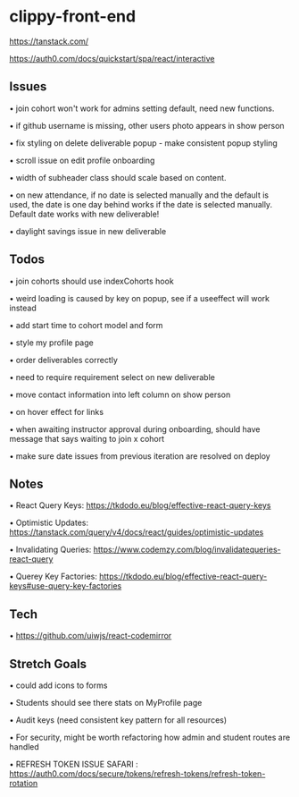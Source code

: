 # clippy-front-end

https://tanstack.com/

https://auth0.com/docs/quickstart/spa/react/interactive

## Issues

• join cohort won't work for admins setting default, need new functions.

• if github username is missing, other users photo appears in show person

• fix styling on delete deliverable popup - make consistent popup styling

• scroll issue on edit profile onboarding

• width of subheader class should scale based on content.

• on new attendance, if no date is selected manually and the default is used, the date is one day behind
  works if the date is selected manually.
  Default date works with new deliverable!

• daylight savings issue in new deliverable

## Todos

• join cohorts should use indexCohorts hook

• weird loading is caused by key on popup, see if a useeffect will work instead

• add start time to cohort model and form

• style my profile page

• order deliverables correctly

• need to require requirement select on new deliverable

• move contact information into left column on show person

• on hover effect for links

• when awaiting instructor approval during onboarding, should have message that says waiting to join x cohort

• make sure date issues from previous iteration are resolved on deploy

## Notes

• React Query Keys: https://tkdodo.eu/blog/effective-react-query-keys

• Optimistic Updates: https://tanstack.com/query/v4/docs/react/guides/optimistic-updates

• Invalidating Queries: https://www.codemzy.com/blog/invalidatequeries-react-query

• Querey Key Factories: https://tkdodo.eu/blog/effective-react-query-keys#use-query-key-factories


## Tech

• https://github.com/uiwjs/react-codemirror


## Stretch Goals

• could add icons to forms

• Students should see there stats on MyProfile page

• Audit keys (need consistent key pattern for all resources)

• For security, might be worth refactoring how admin and student routes are handled

• REFRESH TOKEN ISSUE SAFARI : https://auth0.com/docs/secure/tokens/refresh-tokens/refresh-token-rotation
